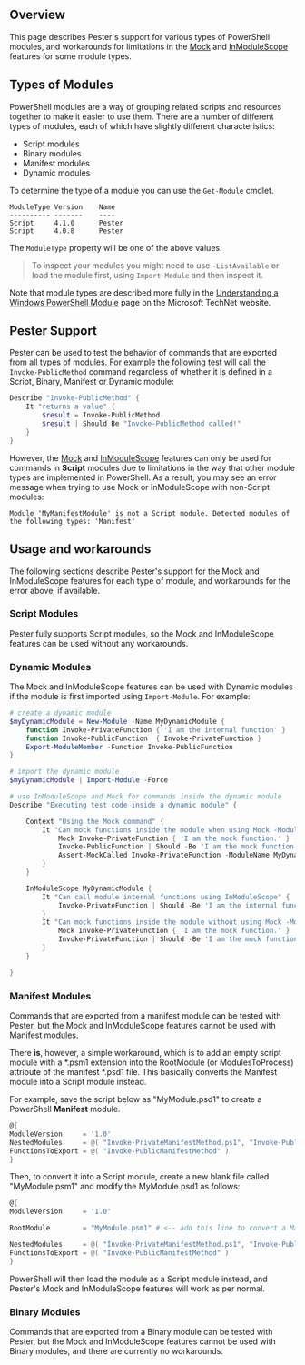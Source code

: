 ## Overview
This page describes Pester's support for various types of PowerShell modules, and workarounds for limitations in the [Mock](Mock.md) and [InModuleScope](InModuleScope.md) features for some module types.

## Types of Modules
PowerShell modules are a way of grouping related scripts and resources together to make it easier to use them. There are a number of different types of modules, each of which have slightly different characteristics:

* Script modules
* Binary modules
* Manifest modules
* Dynamic modules

To determine the type of a module you can use the `Get-Module` cmdlet.

```
ModuleType Version    Name        
---------- -------    ----
Script     4.1.0      Pester
Script     4.0.8      Pester
```

The `ModuleType` property will be one of the above values. 

> To inspect your modules you might need to use `-ListAvailable` or load the module first, using `Import-Module` and then inspect it.

Note that module types are described more fully in the [Understanding a Windows PowerShell Module](https://technet.microsoft.com/en-us/library/dd878324(v=vs.85).aspx) page on the Microsoft TechNet website.

## Pester Support
Pester can be used to test the behavior of commands that are exported from all types of modules. For example the following test will call the ```Invoke-PublicMethod``` command regardless of whether it is defined in a Script, Binary, Manifest or Dynamic module:

```powershell
Describe "Invoke-PublicMethod" {
    It "returns a value" {
        $result = Invoke-PublicMethod
        $result | Should Be "Invoke-PublicMethod called!"
    }
}
```

However, the [Mock](Mock.md) and [InModuleScope](InModuleScope.md) features can only be used for commands in **Script** modules due to limitations in the way that other module types are implemented in PowerShell. As a result, you may see an error message when trying to use Mock or InModuleScope with non-Script modules:

```
Module 'MyManifestModule' is not a Script module. Detected modules of the following types: 'Manifest'
```

## Usage and workarounds
The following sections describe Pester's support for the Mock and InModuleScope features for each type of module, and workarounds for the error above, if available.

### Script Modules
Pester fully supports Script modules, so the Mock and InModuleScope features can be used without any workarounds.

### Dynamic Modules
The Mock and InModuleScope features can be used with Dynamic modules if the module is first imported using ```Import-Module```. For example:

```powershell
# create a dynamic module
$myDynamicModule = New-Module -Name MyDynamicModule {
    function Invoke-PrivateFunction { 'I am the internal function' }
    function Invoke-PublicFunction  { Invoke-PrivateFunction }
    Export-ModuleMember -Function Invoke-PublicFunction
}

# import the dynamic module
$myDynamicModule | Import-Module -Force

# use InModuleScope and Mock for commands inside the dynamic module
Describe "Executing test code inside a dynamic module" {

    Context "Using the Mock command" {
        It "Can mock functions inside the module when using Mock -ModuleName" {
            Mock Invoke-PrivateFunction { 'I am the mock function.' } -ModuleName MyDynamicModule
            Invoke-PublicFunction | Should -Be 'I am the mock function.'
            Assert-MockCalled Invoke-PrivateFunction -ModuleName MyDynamicModule
        }
    }

    InModuleScope MyDynamicModule {
        It "Can call module internal functions using InModuleScope" {
            Invoke-PrivateFunction | Should -Be 'I am the internal function'
        }
        It "Can mock functions inside the module without using Mock -ModuleName" {
            Mock Invoke-PrivateFunction { 'I am the mock function.' }
            Invoke-PrivateFunction | Should -Be 'I am the mock function.'
        }
    }

}
```

### Manifest Modules
Commands that are exported from a manifest module can be tested with Pester, but the Mock and InModuleScope features cannot be used with Manifest modules.

There **is**, however, a simple workaround, which is to add an empty script module with a *.psm1 extension into the RootModule (or ModulesToProcess) attribute of the manifest *.psd1 file. This basically converts the Manifest module into a Script module instead.

For example, save the script below as "MyModule.psd1" to create a PowerShell **Manifest** module.

```powershell
@{
ModuleVersion     = '1.0'
NestedModules     = @( "Invoke-PrivateManifestMethod.ps1", "Invoke-PublicManifestMethod.ps1" )
FunctionsToExport = @( "Invoke-PublicManifestMethod" )
}
```

Then, to convert it into a Script module, create a new blank file called "MyModule.psm1" and modify the MyModule.psd1 as follows:

```powershell
@{
ModuleVersion     = '1.0'

RootModule        = "MyModule.psm1" # <-- add this line to convert a Manifest module into a Script module

NestedModules     = @( "Invoke-PrivateManifestMethod.ps1", "Invoke-PublicManifestMethod.ps1" )
FunctionsToExport = @( "Invoke-PublicManifestMethod" )
}
```

PowerShell will then load the module as a Script module instead, and Pester's Mock and InModuleScope features will work as per normal.

### Binary Modules
Commands that are exported from a Binary module can be tested with Pester, but the Mock and InModuleScope features cannot be used with Binary modules, and there are currently no workarounds.







